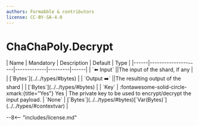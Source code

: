 ```yaml
---
authors: Formabble & contributors
license: CC-BY-SA-4.0
---
```



# ChaChaPoly.Decrypt

<div class="sh-parameters" markdown="1">
| Name | Mandatory | Description | Default | Type |
|------|---------------------|-------------|---------|------|
| `⬅️ Input` ||The input of the shard, if any | | [`Bytes`](../../types/#bytes) |
| `Output ➡️` ||The resulting output of the shard | | [`Bytes`](../../types/#bytes) |
| `Key` | :fontawesome-solid-circle-xmark:{title="Yes"} Yes  | The private key to be used to encrypt/decrypt the input payload. | `None` | [`Bytes`](../../types/#bytes)[`Var(Bytes)`](../../types/#contextvar) |

</div>



--8<-- "includes/license.md"

